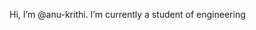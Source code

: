 Hi, I’m @anu-krithi.
I’m currently a student of engineering

<!---
anu-krithi/anu-krithi is a ✨ special ✨ repository because its `README.md` (this file) appears on your GitHub profile.
You can click the Preview link to take a look at your changes.
--->
